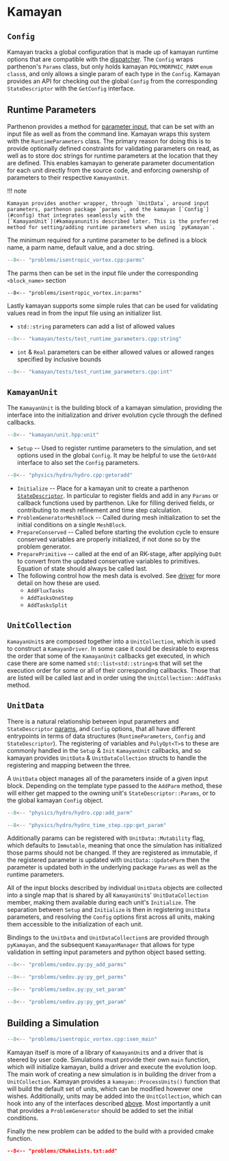 # Kamayan

## `Config`

Kamayan tracks a global configuration that is made up of kamayan runtime
options that are compatible with the [dispatcher](dispatcher.md).
The `Config` wraps parthenon's `Params` class, but only holds kamayan
`POLYMORPHIC_PARM` `enum class`s, and only allows a single param
of each type in the `Config`. Kamayan provides an API for checking out
the global `Config` from the corresponding `StateDescriptor` with the
`GetConfig` interface.

## Runtime Parameters

Parthenon provides a method for [parameter input](https://parthenon-hpc-lab.github.io/parthenon/develop/src/inputs.html),
that can be set with an input file as well as from the command line.
Kamayan wraps this system with the `RuntimeParameters` class. The
primary reason for doing this is to provide optionally defined constraints
for validating parameters on read, as well as to store doc strings
for runtime parameters at the location that they are defined. This
enables kamayan to generate parameter documentation for each unit
directly from the source code, and enforcing ownership of parameters
to their respective `KamayanUnit`.

!!! note

    Kamayan provides another wrapper, through `UnitData`, around input parameters, parthenon package `params`, and the kamayan [`Config`](#config) that integrates seamlessly with the 
    [`KamayanUnit`](#kamayanunit)s described later. This is the preferred
    method for setting/adding runtime parameters when using `pyKamayan`.

The minimum required for a runtime parameter to be defined is a block name,
a parm name, default value, and a doc string.

```cpp title="problems/isentropic_vortex.cpp:parms"
--8<-- "problems/isentropic_vortex.cpp:parms"
```

The parms then can be set in the input file under the corresponding `<block_name>` 
section
``` title="problems/isentropic_vortex.in:parms"
--8<-- "problems/isentropic_vortex.in:parms"
```

Lastly kamayan supports some simple rules that can be used for validating
values read in from the input file using an initializer list.

* `std::string` parameters can add a list of allowed values
```cpp title="kamayan/tests/test_runtime_parameters.cpp:string"
--8<-- "kamayan/tests/test_runtime_parameters.cpp:string"
```
* `int` & `Real` parameters can be either allowed values or allowed ranges specified
by inclusive bounds
```cpp title="kamayan/tests/test_runtime_parameters.cpp:int"
--8<-- "kamayan/tests/test_runtime_parameters.cpp:int"
```

## `KamayanUnit`

The `KamayanUnit` is the building block of a kamayan simulation, providing the 
interface into the initialization and driver evolution cycle through the
defined callbacks.

```cpp title="kamayan/unit.hpp:unit"
--8<-- "kamayan/unit.hpp:unit"
```

* `Setup` -- Used to register runtime parameters to the simulation, and set options
used in the global `Config`. It may be helpful to use the `GetOrAdd` interface
to also set the `Config` parameters.
```cpp title="physics/hydro/hydro.cpp:getoradd"
--8<-- "physics/hydro/hydro.cpp:getoradd"
```
* `Initialize` -- Place for a kamayan unit to create a parthenon 
[`StateDescriptor`](https://parthenon-hpc-lab.github.io/parthenon/develop/src/interface/state.html#statedescriptor).
In particular to register fields and add in any `Params` or callback functions
used by parthenon. Like for filling derived fields, or contributing to 
mesh refinement and time step calculation.
* `ProblemGeneratorMeshBlock` -- Called during mesh initialization to set the
initial conditions on a single `MeshBlock`.
* `PrepareConserved` -- Called before starting the evolution cycle to ensure
conserved variables are properly initialized, if not done so by the problem
generator.
* `PreparePrimitive` -- called at the end of an RK-stage, after applying `DuDt`
to convert from the updated conservative variables to primitives. Equation
of state should always be called last.
* The following control how the mesh data is evolved. See [driver](driver.md) for
more detail on how these are used.
   * `AddFluxTasks`
   * `AddTasksOneStep`
   * `AddTasksSplit`

## `UnitCollection`

`KamayanUnit`s are composed together into a `UnitCollection`, which is used 
to construct a `KamayanDriver`. In some case it could be desirable to 
express the order that some of the `KamayanUnit` callbacks get executed,
in which case there are some named `std::list<std::string>`s that will set
the execution order for some or all of their corresponding callbacks. Those
that are listed will be called last and in order using the `UnitCollection::AddTasks`
method.

## `UnitData`

There is a natural relationship between input parameters and `StateDescriptor` [params](https://parthenon-hpc-lab.github.io/parthenon/develop/src/interface/state.html#statedescriptor), and `Config` options, that all have different entrypoints in terms of data structures (`RuntimeParameters`, `Config` and `StateDescriptor`).
The registering of variables and `PolyOpt<T>`s to these are commonly handled in the `Setup` & `Init` `KamayanUnit` callbacks, and so kamayan provides `UnitData` & `UnitDataCollection`
structs to handle the registering and mapping between the three.

A `UnitData` object manages all of the parameters inside of a given input block. Depending on the template type passed to the `AddParm` method,
these will either get mapped to the owning unit's `StateDescriptor::Params`, or to the global kamayan `Config` object. 


```cpp title="physics/hydro/hydro.cpp:add_parm"
--8<-- "physics/hydro/hydro.cpp:add_parm"
```

```cpp title="physics/hydro/hydro_time_step.cpp:get_param"
--8<-- "physics/hydro/hydro_time_step.cpp:get_param"
```

Additionally params can be registered with `UnitData::Mutability` flag, which
defaults to `Immutable`, meaning that once the simulation has initialized
those parms should not be changed. If they are registered as immutable,
if the registered parameter is updated with `UnitData::UpdateParm` then
the parameter is updated both in the underlying package `Params` as well
as the runtime parameters.

All of the input blocks described by individual `UnitData` objects are collected
into a single map that is shared by all `KamayanUnit`s' `UnitDataCollection` 
member, making them available during each unit's `Initialize`. 
The separation between `Setup` and `Initialize` is then in registering
`UnitData` parameters, and resolving the `Config` options first across all units, making them accessible to the initialization of each unit.

Bindings to the `UnitData` and `UnitDataCollection`s are provided through `pyKamayan`,
and the subsequent `KamayanManager` that allows for type validation in setting
input parameters and python object based setting.

```python title="problems/sedov.py:py_add_parms"
--8<-- "problems/sedov.py:py_add_parms"
```

```python title="problems/sedov.py:py_get_parms"
--8<-- "problems/sedov.py:py_get_parms"
```

```python title="problems/sedov.py:py_set_param"
--8<-- "problems/sedov.py:py_set_param"
```

```python title="problems/sedov.py:py_get_param"
--8<-- "problems/sedov.py:py_get_param"
```

## Building a Simulation

```cpp
--8<-- "problems/isentropic_vortex.cpp:isen_main"
```

Kamayan itself is more of a library of `KamayanUnit`s and a driver that is
steered by user code. Simulations must provide their own `main` function,
which will initialize kamayan, build a driver and execute the evolution 
loop. The main work of creating a new simulation is in building the 
driver from a `UnitCollection`. Kamayan provides a `kamayan::ProcessUnits()`
function that will build the default set of units, which can be modified
however one wishes. Additionally, units may be added into the `UnitCollection`,
which can hook into any of the interfaces described [above](#kamayanunit).
Most importantly a unit that provides a `ProblemGenerator` should be added
to set the initial conditions.

Finally the new problem can be added to the build with a provided cmake function.

```cmake title="problems/CMakeLists.txt:add"
--8<-- "problems/CMakeLists.txt:add"
```

